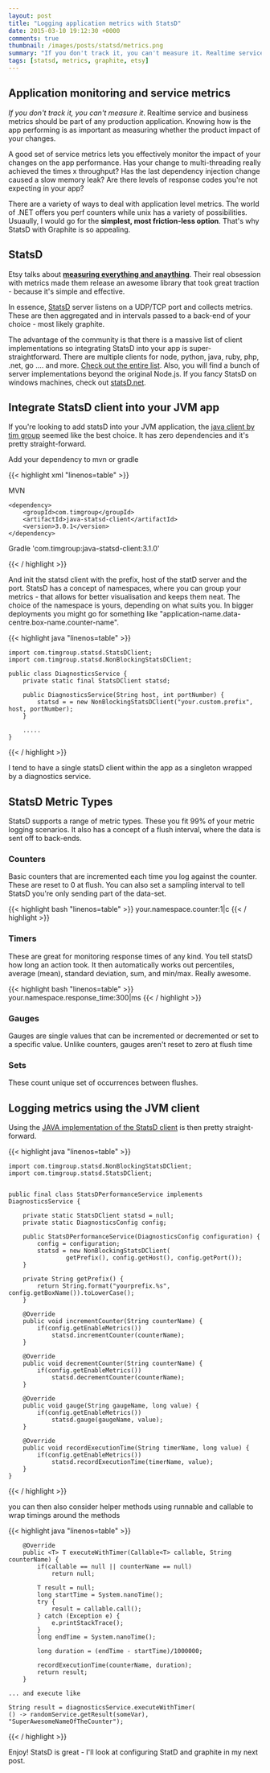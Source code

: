 ```yaml
---
layout: post
title: "Logging application metrics with StatsD"
date: 2015-03-10 19:12:30 +0000
comments: true
thumbnail: /images/posts/statsd/metrics.png
summary: "If you don't track it, you can't measure it. Realtime service and business metrics should be part of any production application.  Knowing how is the app performing is as important as measuring whether the product impact of your changes."
tags: [statsd, metrics, graphite, etsy]
---
```


Application monitoring and service metrics
-------------------

*If you don't track it, you can't measure it*. Realtime service and business metrics should be part of any production application.
Knowing how is the app performing is as important as measuring whether the product impact of your changes.

A good set of service metrics lets you effectively monitor the impact of your changes on the app performance. 
Has your change to multi-threading really achieved the times x throughput? Has the last dependency injection change caused a slow memory leak?
Are there levels of response codes you're not expecting in your app?
<!--more-->

There are a variety of ways to deal with application level metrics. The world of .NET offers you perf counters while unix has a variety of possibilities. 
Usuaully, I would go for the **simplest, most friction-less option**. That's why StatsD with Graphite is so appealing.


StatsD
-------------------

Etsy talks about **[measuring everything and anaything](https://codeascraft.com/2011/02/15/measure-anything-measure-everything/)**.
Their real obsession with metrics made them release an awesome library that took great traction - because it's simple and effective.

In essence, [StatsD](https://github.com/etsy/statsd/) server listens on a UDP/TCP port and collects metrics. 
These are then aggregated and in intervals passed to a back-end of your choice - most likely graphite.
 
The advantage of the community is that there is a massive list of client implementations so integrating StatsD into your app is super-straightforward.
There are multiple clients for node, python, java, ruby, php, .net, go .... and more. [Check out the entire list](https://github.com/etsy/statsd/wiki).
Also, you will find a bunch of server implementations beyond the original Node.js. If you fancy StatsD on windows machines, check out [statsD.net](https://github.com/lukevenediger/statsd.net).


Integrate StatsD client into your JVM app
-------------------

If you're looking to add statsD into your JVM application, the [java client by tim group](https://github.com/tim-group/java-statsd-client) seemed like the best choice.
It has zero dependencies and it's pretty straight-forward.

Add your dependency to mvn or gradle

{{< highlight xml "linenos=table" >}}

MVN

    <dependency>
        <groupId>com.timgroup</groupId>
        <artifactId>java-statsd-client</artifactId>
        <version>3.0.1</version>
    </dependency>

Gradle
    'com.timgroup:java-statsd-client:3.1.0'

{{< / highlight >}}

And init the statsd client with the prefix, host of the statD server and the port. 
StatsD has a concept of namespaces, where you can group your metrics - that allows for better visualisation and keeps them neat. The choice of the namespace is yours, depending on what suits you. 
In bigger deployments you might go for something like "application-name.data-centre.box-name.counter-name". 

{{< highlight java "linenos=table" >}}

    import com.timgroup.statsd.StatsDClient;
    import com.timgroup.statsd.NonBlockingStatsDClient;
    
    public class DiagnosticsService {
        private static final StatsDClient statsd;
    
        public DiagnosticsService(String host, int portNumber) {
            statsd = = new NonBlockingStatsDClient("your.custom.prefix", host, portNumber);
        }
        
        .....
    }
    
{{< / highlight >}}

I tend to have a single statsD client within the app as a singleton wrapped by a diagnostics service.

StatsD Metric Types
-------------------

StatsD supports a range of metric types. These you fit 99% of your metric logging scenarios.
It also has a concept of a flush interval, where the data is sent off to back-ends.

### Counters
Basic counters that are incremented each time you log against the counter. These are reset to 0 at flush.
You can also set a sampling interval to tell StatsD you're only sending part of the data-set.

{{< highlight bash "linenos=table" >}}
    your.namespace.counter:1|c
{{< / highlight >}}


### Timers
These are great for monitoring response times of any kind. You tell statsD how long an action took.
It then automatically works out percentiles, average (mean), standard deviation, sum, and min/max. Really awesome.

{{< highlight bash "linenos=table" >}}
    your.namespace.response_time:300|ms
{{< / highlight >}}

### Gauges
Gauges are single values that can be incremented or decremented or set to a specific value. Unlike counters, gauges aren't reset to zero at flush time


### Sets
These count unique set of occurrences between flushes.



Logging metrics using the JVM client
-------------------

Using the  [JAVA implementation of the StatsD client](https://github.com/tim-group/java-statsd-client) is then pretty straight-forward.


{{< highlight java "linenos=table" >}}

    import com.timgroup.statsd.NonBlockingStatsDClient;
    import com.timgroup.statsd.StatsDClient;


    public final class StatsDPerformanceService implements DiagnosticsService {

        private static StatsDClient statsd = null;
        private static DiagnosticsConfig config;

        public StatsDPerformanceService(DiagnosticsConfig configuration) {
            config = configuration;
            statsd = new NonBlockingStatsDClient(
                    getPrefix(), config.getHost(), config.getPort());
        }

        private String getPrefix() {
            return String.format("yourprefix.%s", config.getBoxName()).toLowerCase();
        }

        @Override
        public void incrementCounter(String counterName) {
            if(config.getEnableMetrics())
                statsd.incrementCounter(counterName);
        }

        @Override
        public void decrementCounter(String counterName) {
            if(config.getEnableMetrics())
                statsd.decrementCounter(counterName);
        }

        @Override
        public void gauge(String gaugeName, long value) {
            if(config.getEnableMetrics())
                statsd.gauge(gaugeName, value);
        }

        @Override
        public void recordExecutionTime(String timerName, long value) {
            if(config.getEnableMetrics())
                statsd.recordExecutionTime(timerName, value);
        }
    }

{{< / highlight >}}

you can then also consider helper methods using runnable and callable to wrap timings around the methods

{{< highlight java "linenos=table" >}}


        @Override
        public <T> T executeWithTimer(Callable<T> callable, String counterName) {
            if(callable == null || counterName == null)
                return null;

            T result = null;
            long startTime = System.nanoTime();
            try {
                result = callable.call();
            } catch (Exception e) {
                e.printStackTrace();
            }
            long endTime = System.nanoTime();

            long duration = (endTime - startTime)/1000000;

            recordExecutionTime(counterName, duration);
            return result;
        }

    ... and execute like

    String result = diagnosticsService.executeWithTimer(
    () -> randomService.getResult(someVar), "SuperAwesomeNameOfTheCounter");

{{< / highlight >}}

Enjoy! StatsD is great - I'll look at configuring StatD and graphite in my next post.